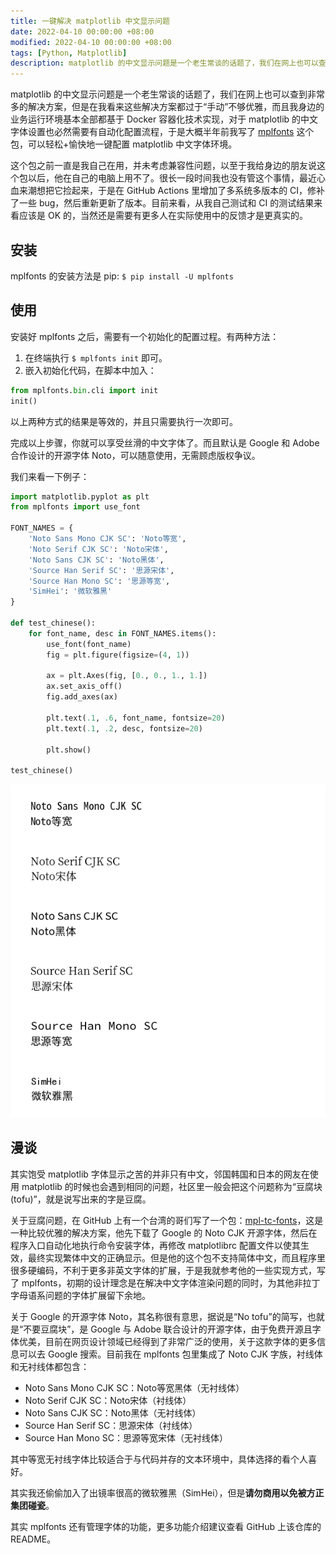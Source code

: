 ```yaml
---
title: 一键解决 matplotlib 中文显示问题
date: 2022-04-10 00:00:00 +08:00
modified: 2022-04-10 00:00:00 +08:00
tags: [Python, Matplotlib]
description: matplotlib 的中文显示问题是一个老生常谈的话题了，我们在网上也可以查到非常多的解决方案，但是在我看来这些解决方案都过于“手动”不够优雅，而且我身边的业务运行环境基本全部都基于 Docker 容器化技术实现，对于 matplotlib 的中文字体设置也必然需要有自动化配置流程，于是大概半年前我写了 mplfonts 这个包，可以轻松+愉快地一键配置 matplotlib 中文字体环境。
---
```

matplotlib 的中文显示问题是一个老生常谈的话题了，我们在网上也可以查到非常多的解决方案，但是在我看来这些解决方案都过于“手动”不够优雅，而且我身边的业务运行环境基本全部都基于 Docker 容器化技术实现，对于 matplotlib 的中文字体设置也必然需要有自动化配置流程，于是大概半年前我写了 [mplfonts](https://github.com/Clarmy/mplfonts) 这个包，可以轻松+愉快地一键配置 matplotlib 中文字体环境。

这个包之前一直是我自己在用，并未考虑兼容性问题，以至于我给身边的朋友说这个包以后，他在自己的电脑上用不了。很长一段时间我也没有管这个事情，最近心血来潮想把它捡起来，于是在 GitHub Actions 里增加了多系统多版本的 CI，修补了一些 bug，然后重新更新了版本。目前来看，从我自己测试和 CI 的测试结果来看应该是 OK 的，当然还是需要有更多人在实际使用中的反馈才是更真实的。

## 安装
mplfonts 的安装方法是 pip: `$ pip install -U mplfonts`

## 使用
安装好 mplfonts 之后，需要有一个初始化的配置过程。有两种方法：
1. 在终端执行 `$ mplfonts init` 即可。
2. 嵌入初始化代码，在脚本中加入：
```python
from mplfonts.bin.cli import init
init()
```
以上两种方式的结果是等效的，并且只需要执行一次即可。

完成以上步骤，你就可以享受丝滑的中文字体了。而且默认是 Google 和 Adobe 合作设计的开源字体 Noto，可以随意使用，无需顾虑版权争议。

我们来看一下例子：
```python
import matplotlib.pyplot as plt
from mplfonts import use_font

FONT_NAMES = {
    'Noto Sans Mono CJK SC': 'Noto等宽',
    'Noto Serif CJK SC': 'Noto宋体',
    'Noto Sans CJK SC': 'Noto黑体',
    'Source Han Serif SC': '思源宋体',
    'Source Han Mono SC': '思源等宽',
    'SimHei': '微软雅黑'
}

def test_chinese():
    for font_name, desc in FONT_NAMES.items():
        use_font(font_name)
        fig = plt.figure(figsize=(4, 1))
        
        ax = plt.Axes(fig, [0., 0., 1., 1.]) 
        ax.set_axis_off()  
        fig.add_axes(ax)
        
        plt.text(.1, .6, font_name, fontsize=20)
        plt.text(.1, .2, desc, fontsize=20)

        plt.show()

test_chinese()
```
![sample](/assets/img/how-to-solve-tofu-in-matplotlib/sample.png)

## 漫谈
其实饱受 matplotlib 字体显示之苦的并非只有中文，邻国韩国和日本的网友在使用 matplotlib 的时候也会遇到相同的问题，社区里一般会把这个问题称为“豆腐块(tofu)”，就是说写出来的字是豆腐。

关于豆腐问题，在 GitHub 上有一个台湾的哥们写了一个包：[mpl-tc-fonts](https://github.com/Hsins/mpl-tc-fonts)，这是一种比较优雅的解决方案，他先下载了 Google 的 Noto CJK 开源字体，然后在程序入口自动化地执行命令安装字体，再修改 matplotlibrc 配置文件以使其生效，最终实现繁体中文的正确显示。但是他的这个包不支持简体中文，而且程序里很多硬编码，不利于更多非英文字体的扩展，于是我就参考他的一些实现方式，写了 mplfonts，初期的设计理念是在解决中文字体渲染问题的同时，为其他非拉丁字母语系问题的字体扩展留下余地。

关于 Google 的开源字体 Noto，其名称很有意思，据说是“No tofu”的简写，也就是“不要豆腐块”，是 Google 与 Adobe 联合设计的开源字体，由于免费开源且字体优美，目前在网页设计领域已经得到了非常广泛的使用，关于这款字体的更多信息可以去 Google 搜索。目前我在 mplfonts 包里集成了 Noto CJK 字族，衬线体和无衬线体都包含：

* Noto Sans Mono CJK SC：Noto等宽黑体（无衬线体）
* Noto Serif CJK SC：Noto宋体（衬线体）
* Noto Sans CJK SC：Noto黑体（无衬线体）
* Source Han Serif SC：思源宋体（衬线体）
* Source Han Mono SC：思源等宽宋体（无衬线体）

其中等宽无衬线字体比较适合于与代码并存的文本环境中，具体选择的看个人喜好。

其实我还偷偷加入了出镜率很高的微软雅黑（SimHei），但是**请勿商用以免被方正集团碰瓷**。

其实 mplfonts 还有管理字体的功能，更多功能介绍建议查看 GitHub 上该仓库的README。